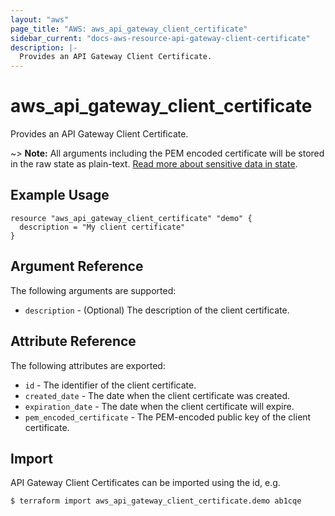 ```yaml
---
layout: "aws"
page_title: "AWS: aws_api_gateway_client_certificate"
sidebar_current: "docs-aws-resource-api-gateway-client-certificate"
description: |-
  Provides an API Gateway Client Certificate.
---
```


# aws\_api\_gateway\_client\_certificate

Provides an API Gateway Client Certificate.

~> **Note:** All arguments including the PEM encoded certificate will be stored in the raw state as plain-text.
[Read more about sensitive data in state](/docs/state/sensitive-data.html).

## Example Usage

```
resource "aws_api_gateway_client_certificate" "demo" {
  description = "My client certificate"
}
```

## Argument Reference

The following arguments are supported:

* `description` - (Optional) The description of the client certificate.


## Attribute Reference

The following attributes are exported:

* `id` - The identifier of the client certificate.
* `created_date` - The date when the client certificate was created.
* `expiration_date` - The date when the client certificate will expire.
* `pem_encoded_certificate` - The PEM-encoded public key of the client certificate.

## Import

API Gateway Client Certificates can be imported using the id, e.g.

```
$ terraform import aws_api_gateway_client_certificate.demo ab1cqe
```
